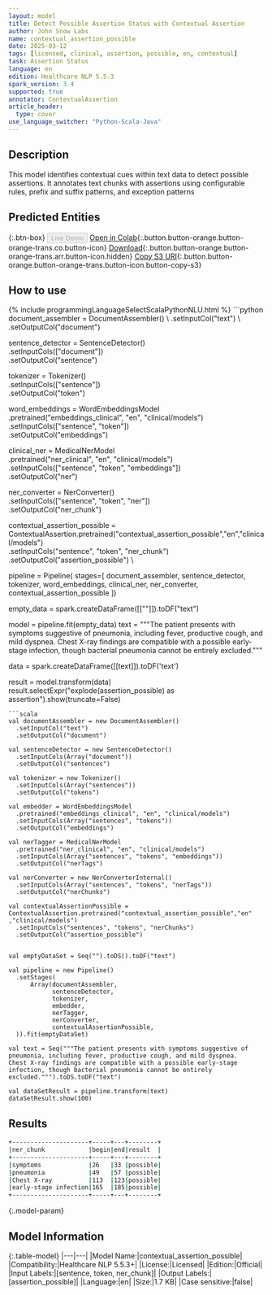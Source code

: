 ```yaml
---
layout: model
title: Detect Possible Assertion Status with Contextual Assertion
author: John Snow Labs
name: contextual_assertion_possible
date: 2025-03-12
tags: [licensed, clinical, assertion, possible, en, contextual]
task: Assertion Status
language: en
edition: Healthcare NLP 5.5.3
spark_version: 3.4
supported: true
annotator: ContextualAssertion
article_header:
  type: cover
use_language_switcher: "Python-Scala-Java"
---
```


## Description

This model identifies contextual cues within text data to detect possible assertions. It annotates text chunks with assertions using configurable rules, prefix and suffix patterns, and exception patterns

## Predicted Entities



{:.btn-box}
<button class="button button-orange" disabled>Live Demo</button>
[Open in Colab](https://colab.research.google.com/github/JohnSnowLabs/spark-nlp-workshop/blob/master/healthcare-nlp/02.3.Contextual_Assertion.ipynb){:.button.button-orange.button-orange-trans.co.button-icon}
[Download](https://s3.amazonaws.com/auxdata.johnsnowlabs.com/clinical/models/contextual_assertion_possible_en_5.5.3_3.4_1741777738312.zip){:.button.button-orange.button-orange-trans.arr.button-icon.hidden}
[Copy S3 URI](s3://auxdata.johnsnowlabs.com/clinical/models/contextual_assertion_possible_en_5.5.3_3.4_1741777738312.zip){:.button.button-orange.button-orange-trans.button-icon.button-copy-s3}

## How to use



<div class="tabs-box" markdown="1">
{% include programmingLanguageSelectScalaPythonNLU.html %}
```python
document_assembler = DocumentAssembler() \
    .setInputCol("text") \
    .setOutputCol("document")

sentence_detector = SentenceDetector() \
    .setInputCols(["document"]) \
    .setOutputCol("sentence")

tokenizer = Tokenizer() \
    .setInputCols(["sentence"]) \
    .setOutputCol("token")

word_embeddings = WordEmbeddingsModel \
    .pretrained("embeddings_clinical", "en", "clinical/models") \
    .setInputCols(["sentence", "token"]) \
    .setOutputCol("embeddings")

clinical_ner = MedicalNerModel \
    .pretrained("ner_clinical", "en", "clinical/models") \
    .setInputCols(["sentence", "token", "embeddings"]) \
    .setOutputCol("ner")

ner_converter = NerConverter() \
    .setInputCols(["sentence", "token", "ner"]) \
    .setOutputCol("ner_chunk")

contextual_assertion_possible = ContextualAssertion.pretrained("contextual_assertion_possible","en","clinical/models")\
    .setInputCols("sentence", "token", "ner_chunk") \
    .setOutputCol("assertion_possible") \


pipeline = Pipeline(
    stages=[
      document_assembler,
      sentence_detector,
      tokenizer,
      word_embeddings,
      clinical_ner,
      ner_converter,
      contextual_assertion_possible
])

empty_data = spark.createDataFrame([[""]]).toDF("text")

model = pipeline.fit(empty_data)
text = """The patient presents with symptoms suggestive of pneumonia, including fever, productive cough, and mild dyspnea.
Chest X-ray findings are compatible with a possible early-stage infection, though bacterial pneumonia cannot be entirely excluded."""

data = spark.createDataFrame([[text]]).toDF('text')

result = model.transform(data)
result.selectExpr("explode(assertion_possible) as assertion").show(truncate=False)
```
```scala
val documentAssembler = new DocumentAssembler()
  .setInputCol("text")
  .setOutputCol("document")

val sentenceDetector = new SentenceDetector()
  .setInputCols(Array("document"))
  .setOutputCol("sentences")

val tokenizer = new Tokenizer()
  .setInputCols(Array("sentences"))
  .setOutputCol("tokens")

val embedder = WordEmbeddingsModel
  .pretrained("embeddings_clinical", "en", "clinical/models")
  .setInputCols(Array("sentences", "tokens"))
  .setOutputCol("embeddings")

val nerTagger = MedicalNerModel
  .pretrained("ner_clinical", "en", "clinical/models")
  .setInputCols(Array("sentences", "tokens", "embeddings"))
  .setOutputCol("nerTags")

val nerConverter = new NerConverterInternal()
  .setInputCols(Array("sentences", "tokens", "nerTags"))
  .setOutputCol("nerChunks")

val contextualAssertionPossible = ContextualAssertion.pretrained("contextual_assertion_possible","en" ,"clinical/models")
  .setInputCols("sentences", "tokens", "nerChunks")
  .setOutputCol("assertion_possible")


val emptyDataSet = Seq("").toDS().toDF("text")

val pipeline = new Pipeline()
  .setStages(
      Array(documentAssembler,
            sentenceDetector,
            tokenizer,
            embedder,
            nerTagger,
            nerConverter,
            contextualAssertionPossible,
  )).fit(emptyDataSet)

val text = Seq("""The patient presents with symptoms suggestive of pneumonia, including fever, productive cough, and mild dyspnea.
Chest X-ray findings are compatible with a possible early-stage infection, though bacterial pneumonia cannot be entirely excluded.""").toDS.toDF("text")

val dataSetResult = pipeline.transform(text)
dataSetResult.show(100)
```
</div>

## Results

```bash
+---------------------+-----+---+--------+
|ner_chunk            |begin|end|result  |
+---------------------+-----+---+--------+
|symptoms             |26   |33 |possible|
|pneumonia            |49   |57 |possible|
|Chest X-ray          |113  |123|possible|
|early-stage infection|165  |185|possible|
+---------------------+-----+---+--------+
```

{:.model-param}
## Model Information

{:.table-model}
|---|---|
|Model Name:|contextual_assertion_possible|
|Compatibility:|Healthcare NLP 5.5.3+|
|License:|Licensed|
|Edition:|Official|
|Input Labels:|[sentence, token, ner_chunk]|
|Output Labels:|[assertion_possible]|
|Language:|en|
|Size:|1.7 KB|
|Case sensitive:|false|